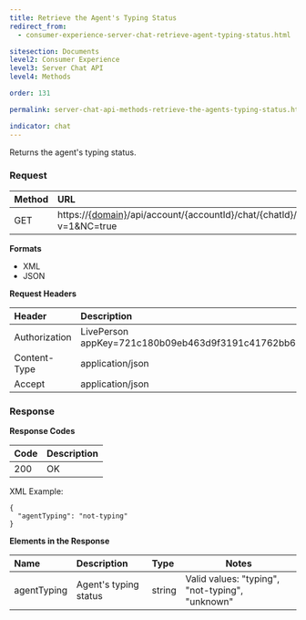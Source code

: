 ```yaml
---
title: Retrieve the Agent's Typing Status
redirect_from:
  - consumer-experience-server-chat-retrieve-agent-typing-status.html

sitesection: Documents
level2: Consumer Experience
level3: Server Chat API
level4: Methods

order: 131

permalink: server-chat-api-methods-retrieve-the-agents-typing-status.html

indicator: chat
---
```


Returns the agent's typing status.

### Request

| Method | URL |
| :--- | :--- |
| GET | https://[{domain}](/agent-domain-domain-api.html)/api/account/{accountId}/chat/{chatId}/info/agentTyping?v=1&NC=true |

**Formats**

- XML
- JSON

**Request Headers**

| Header | Description |
| :--- | :--- |
| Authorization | LivePerson appKey=721c180b09eb463d9f3191c41762bb68 |
| Content-Type | application/json |
| Accept | application/json |

### Response

**Response Codes**

| Code | Description |
| :--- | :--- |
| 200 | OK |

XML Example:

    {
      "agentTyping": "not-typing"
    }

**Elements in the Response**

| Name	| Description | Type |  Notes |
| :--- | :--- | :--- |  --- |
| agentTyping | Agent's typing status | string | Valid values: "typing", "not-typing", "unknown" |
